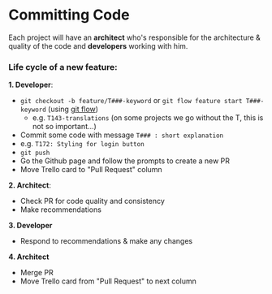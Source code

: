 # Committing Code

Each project will have an **architect** who's responsible for the architecture & quality of the code and **developers** working with him.

### Life cycle of a new feature:

**1. Developer**:

* `git checkout -b feature/T###-keyword` or `git flow feature start T###-keyword` (using [git flow](https://www.google.co.uk/search?q=git+flow&oq=git+flow&aqs=chrome..69i57j0l5.1034j0j1&sourceid=chrome&es_sm=119&ie=UTF-8))
  * e.g. `T143-translations` (on some projects we go without the T, this is not so important...) 
* Commit some code with message `T### : short explanation`
 * e.g. `T172: Styling for login button`
* `git push`
* Go the Github page and follow the prompts to create a new PR
* Move Trello card to "Pull Request" column

**2. Architect**:
* Check PR for code quality and consistency
* Make recommendations

**3. Developer**
* Respond to recommendations & make any changes

**4. Architect**
* Merge PR
* Move Trello card from "Pull Request" to next column
